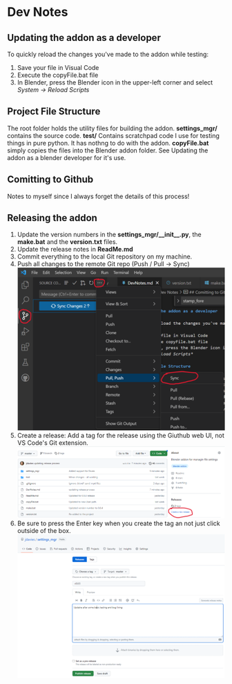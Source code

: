 # Dev Notes

## Updating the addon as a developer

To quickly reload the changes you've made to the addon while testing:

1. Save your file in Visual Code
1. Execute the copyFile.bat file
1. In Blender, press the Blender icon in the upper-left corner and select *System -> Reload Scripts*

## Project File Structure

The root folder holds the utility files for building the addon.
**settings_mgr/** contains the source code.
**test/** Contains scratchpad code I use for testing things in pure python. It has nothng to do with the addon.
**copyFile.bat** simply copies the files into the Blender addon folder. See Updating the addon as a blender developer for it's use.

## Comitting to Github

Notes to myself since I always forget the details of this process!

## Releasing the addon

1. Update the version numbers in the **settings_mgr/\_\_init\_\_.py**, the **make.bat** and the **version.txt** files.
1. Update the release notes in **ReadMe.md**
1. Commit everything to the local Git repository on my machine.
1. Push all changes to the remote Git repo (Push  / Pull -> Sync)
![Creating the release](./images/sync_code.png)
1. Create a release: Add a tag for the release using the Giuthub web UI, not VS Code's Git extension.
![Where to add a new tag](./images/create_tag_1.png)
1. Be sure to press the Enter key when you create the tag an not just click outside of the box.
![Creating the release](./images/create_tag_2.png)
